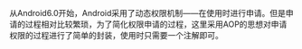 从Android6.0开始，Android采用了动态权限机制——在使用时进行申请。但是申请的过程相对比较繁琐，为了简化权限申请的过程，这里采用AOP的思想对申请权限的过程进行了简单的封装，使用时只需要一个注解即可。
